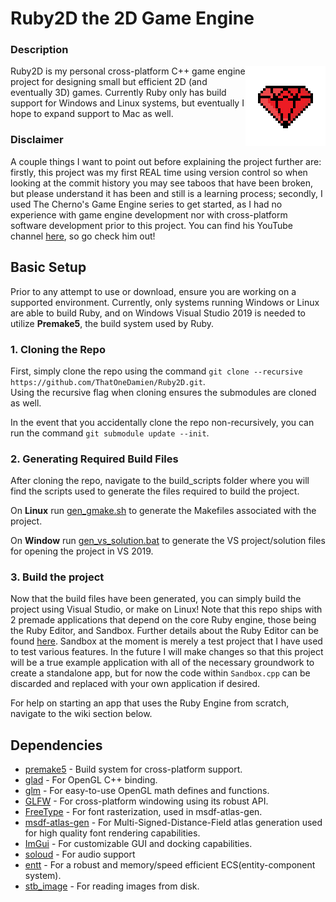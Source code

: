 # Ruby2D the 2D Game Engine

### Description
<img src="Ruby_logo.png" align="right"
     alt="Ruby2D Logo" width="128" height="128">
Ruby2D is my personal cross-platform C++ game engine project for designing small but efficient 2D (and eventually 3D) games. Currently Ruby only has build support for Windows and Linux systems, but eventually I hope to expand support to Mac as well.

### Disclaimer
A couple things I want to point out before explaining the project further are: firstly, this project was my first REAL time using version control so when looking at the commit history you may see taboos that have been broken, but please understand it has been and still is a learning process; secondly, I used The Cherno's Game Engine series to get started, as I had no experience with game engine development nor with cross-platform software development prior to this project. You can find his YouTube channel [here](https://www.youtube.com/@TheCherno), so go check him out!<br>

## Basic Setup

Prior to any attempt to use or download, ensure you are working on a supported environment. Currently, only systems running Windows or Linux are able to build Ruby, and on Windows Visual Studio 2019 is needed to utilize **Premake5**, the build system used by Ruby.

### 1. Cloning the Repo

First, simply clone the repo using the command `git clone --recursive https://github.com/ThatOneDamien/Ruby2D.git`.<br>Using the recursive flag when cloning ensures the submodules are cloned as well.

In the event that you accidentally clone the repo non-recursively, you can run the command `git submodule update --init`.

### 2. Generating Required Build Files

After cloning the repo, navigate to the build_scripts folder where you will find the scripts used to generate the files required to build the project.<br>

On **Linux** run [gen_gmake.sh](https://github.com/ThatOneDamien/Ruby2D/blob/master/build_scripts/gen_gmake.sh) to generate the Makefiles associated with the project.<br>

On **Window** run [gen_vs_solution.bat](https://github.com/ThatOneDamien/Ruby2D/blob/master/build_scripts/gen_vs_solution.bat) to generate the VS project/solution files for opening the project in VS 2019.

### 3. Build the project

Now that the build files have been generated, you can simply build the project using Visual Studio, or make on Linux! Note that this repo ships with 2 premade applications that depend on the core Ruby engine, those being the Ruby Editor, and Sandbox. Further details about the Ruby Editor can be found [here](RubyEditor/README.md). Sandbox at the moment is merely a test project that I have used to test various features. In the future I will make changes so that this project will be a true example application with all of the necessary groundwork to create a standalone app, but for now the code within `Sandbox.cpp` can be discarded and replaced with your own application if desired.

For help on starting an app that uses the Ruby Engine from scratch, navigate to the wiki section below.

## Dependencies

- [premake5](https://premake.github.io) - Build system for cross-platform support.
- [glad](https://glad.dav1d.de) - For OpenGL C++ binding.
- [glm](https://github.com/icaven/glm) - For easy-to-use OpenGL math defines and functions.
- [GLFW](https://www.glfw.org) - For cross-platform windowing using its robust API.
- [FreeType](https://freetype.org) - For font rasterization, used in msdf-atlas-gen.
- [msdf-atlas-gen](https://github.com/Chlumsky/msdf-atlas-gen) - For Multi-Signed-Distance-Field atlas generation used for high quality font rendering capabilities.
- [ImGui](https://github.com/ocornut/imgui) - For customizable GUI and docking capabilities.
- [soloud](https://solhsa.com/soloud/) - For audio support
- [entt](https://github.com/skypjack/entt) - For a robust and memory/speed efficient ECS(entity-component system).
- [stb_image](https://github.com/nothings/stb) - For reading images from disk.